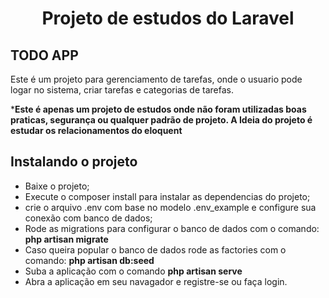 <h1 align="center">Projeto de estudos do Laravel</h1>



## TODO APP

Este é um projeto para gerenciamento de tarefas, onde o usuario pode logar no sistema, criar tarefas e categorias de tarefas.

 ***Este é apenas um projeto de estudos onde não foram utilizadas boas praticas, segurança ou qualquer padrão de projeto. 
 A Ideia do projeto é estudar os relacionamentos do eloquent** 

## Instalando o projeto

* Baixe o projeto; 
* Execute o composer install para instalar as dependencias do projeto; 
* crie o arquivo .env com base no modelo .env_example e configure sua conexão com banco de dados; 
* Rode as migrations para configurar o banco de dados com o comando: **php artisan migrate** 
* Caso queira popular o banco de dados rode as factories com o comando: **php artisan db:seed**
* Suba a aplicação com o comando **php artisan serve**
* Abra a aplicação em seu navagador e registre-se ou faça login. 
